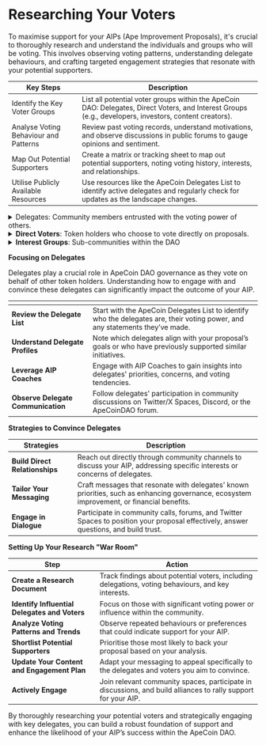 # Researching Your Voters

To maximise support for your AIPs (Ape Improvement Proposals), it's crucial to thoroughly research and understand the individuals and groups who will be voting. This involves observing voting patterns, understanding delegate behaviours, and crafting targeted engagement strategies that resonate with your potential supporters.

<table data-card-size="large" data-view="cards"><thead><tr><th>Key Steps	</th><th>Description</th></tr></thead><tbody><tr><td>Identify the Key Voter Groups</td><td>List all potential voter groups within the ApeCoin DAO: Delegates, Direct Voters, and Interest Groups (e.g., developers, investors, content creators).</td></tr><tr><td>Analyse Voting Behaviour and Patterns</td><td>Review past voting records, understand motivations, and observe discussions in public forums to gauge opinions and sentiment.</td></tr><tr><td>Map Out Potential Supporters</td><td>Create a matrix or tracking sheet to map out potential supporters, noting voting history, interests, and relationships.</td></tr><tr><td>Utilise Publicly Available Resources</td><td>Use resources like the ApeCoin Delegates List to identify active delegates and regularly check for updates as the landscape changes.</td></tr></tbody></table>

<details>

<summary>Delegates: Community members entrusted with the voting power of others.</summary>

Delegates are members who are entrusted with voting power from other token holders to represent their interests in the DAO's governance. They play a crucial role in driving informed decision-making by researching, discussing, and voting on proposals on behalf of the community. Delegates help maintain active governance participation, providing a structured approach to handling complex issues and guiding the ApeCoin ecosystem's growth.

Some examples as of 30/10/2024

![](<../../.gitbook/assets/image (4).png>)

**redvulkan.eth**\
An ApeCoin DAO Secretary and data analyst, redvulkan.eth actively contributes to the community by providing valuable insights through a weekly newsletter and tracking DAO metrics. Committed to ensuring transparency and informed decision-making, they aim to guide the DAO toward sustainable growth and active member engagement.\
Voting Power: 1,269 $APE \
$APE Delegated: 1,268 \
Proposals Voted On: 69 (22%) \
First Vote: March 24, 2022

![](<../../.gitbook/assets/image (6).png>)

**thehodlrcollective.eth/lost** \
Lost, the creator of The Hodlr Collective, aims to support new DAO members and token holders by fostering engagement, building virtual identities, and uplifting community voices in the ApeCoin DAO. With experience in blockchain infrastructure and active participation in the ApeCoin ecosystem, Lost continues to advocate for decentralized governance and community growth.\
_Voting Power: 116,982 $APE_ \
_$APE Delegated: 106,028_ \
_Proposals Voted On: 183 (57%)_ \
_First Vote: March 26, 2022_

![](<../../.gitbook/assets/image (7).png>)

**mocaverseape.eth**\
Mocaverse represents Animoca Brands' flagship NFT community, with a mission to promote decentralization in ApeCoin DAO governance. By delegating 6 million $APE to their community, Mocaverse empowers its members to vote on proposals and co-create within the DAO, bringing together key figures in the Web3 space to support an open metaverse.

_Voting Power: 6,301,241 $APE_ \
_$APE Delegated: 6,301,240_ \
_Proposals Voted On: 191 (60%)_ \
_First Vote: April 3, 2023_

</details>

<details>

<summary><strong>Direct Voters</strong>: Token holders who choose to vote directly on proposals.</summary>

Direct Voters in the ApeCoin DAO are individual token holders who actively participate in governance by voting directly on proposals. They help shape the direction of the DAO by evaluating and supporting initiatives that align with their values, interests, or investment strategies. Through their engagement, direct voters ensure that decisions reflect the broader community's preferences and priorities.

Some examples as of 30/10/2024

<img src="../../.gitbook/assets/image.png" alt="" data-size="original">

**Machi Big Brother**: \
A prominent figure in the ApeCoin community, known for initiating significant proposals, such as AIP-304, which aimed to use 11 million ApeCoin to purchase Yuga Labs NFTs and issue a new governance token. Machi Big Brother is actively involved in community discussions and decision-making processes, often advocating for growth strategies and transparency.

Contribution Details: [Binance Post](https://www.binance.com/en/square/post/1190149)\
Additional Information: [The Bored Ape Gazette](https://www.theboredapegazette.com)



![](<../../.gitbook/assets/image (1).png>)

**Vera Tonic**: A delegate who regularly votes and communicates their reasoning on the ApeCoinDAO forum, providing transparency about their decision-making process. Vera Tonic is known for prioritising proposals that focus on community growth and decentralized governance.

![](<../../.gitbook/assets/image (3).png>)

**Yat Siu** (@ysiu), co-founder and chairman of Animoca Brands, is an influential figure in the ApeCoin community and has been actively involved in governance as a delegate. He has made a significant impact through his voting on several key AIPs (Ape Improvement Proposals) in the ApeCoin DAO.

</details>

<details>

<summary><strong>Interest Groups</strong>: Sub-communities within the DAO</summary>

Interest groups within the ApeCoin DAO focus on advancing the ecosystem through diverse initiatives like technical development, strategic investments, and community engagement. These groups ensure the growth and utility of ApeCoin across Web3 and the metaverse by driving innovation, improving governance, and fostering active participation. Together, they create a collaborative environment that supports decentralised governance and ecosystem expansion.

Some examples as of 30/10/2024

![](<../../.gitbook/assets/image (10).png>)

**AllCityBAYC (Web3 Development Working Group Steward)**

**Role:** AllCityBAYC serves as a steward for the Web3 Development Working Group within the ApeCoin DAO. He focuses on enhancing the technical framework and ecosystem development for ApeCoin, leading initiatives that support blockchain integration and developer resources.

**Contributions:** He has played a key role in promoting governance policies and improving developer engagement through funding and educational programs.

**More Information:** [ApeCoin DAO Special Council & Working Group Elections](https://forum.apecoin.com/t/june-2024-apecoin-dao-special-council-working-group-elections/23336)

![](<../../.gitbook/assets/image (9).png>)

**Yat Siu (Animoca Brands Co-founder)**

**Role:** Yat Siu represents investor-focused groups within the ApeCoin DAO, advocating for initiatives that drive Web3 innovation and metaverse development. As a co-founder of Animoca Brands, he leverages his extensive network to promote strategic partnerships and investments that enhance ApeCoin's utility in gaming and the metaverse.

**Contributions:** Supports proposals related to ApeCoin's integration into various gaming platforms and the broader Web3 space.

**Profile:** [Animoca Brands Website](https://www.animocabrands.com/)

![](<../../.gitbook/assets/image (8).png>)

**Waabam (ApeCoin DAO Special Council Member)**

**Role:** Waabam is a member of the ApeCoin DAO Special Council and serves as the lead on the ApeChain project. He is focused on driving the development of ApeChain, a layer-3 blockchain that utilizes Arbitrum’s AnyTrust technology to enhance the utility of ApeCoin within the Ape ecosystem.

**Contributions:** Waabam has been instrumental in the development and launch of ApeChain, advocating for its use to increase demand for ApeCoin ($APE) as the native gas token. He has actively communicated how ApeChain will serve as a gaming-first blockchain but will also support other applications, positioning it as a hub for various Web3 projects. Additionally, he has participated in writing and supporting proposals like AIP-454 ("The BANANA Bill") to further drive the ecosystem's growth.

**Further Information:** More details on his contributions and role can be found at [WebX Asia](https://webx-asia.com/speaker/3371959) and [The Bored Ape Gazette](https://www.theboredapegazette.com/post/apecoin-dao-special-council-member-wabaam-explained-how-apechain-running-on-ape-will-increase-deman).



</details>

**Focusing on Delegates**

Delegates play a crucial role in ApeCoin DAO governance as they vote on behalf of other token holders. Understanding how to engage with and convince these delegates can significantly impact the outcome of your AIP.

<table data-card-size="large" data-view="cards"><thead><tr><th></th><th></th></tr></thead><tbody><tr><td><strong>Review the Delegate List</strong></td><td>Start with the ApeCoin Delegates List to identify who the delegates are, their voting power, and any statements they’ve made.</td></tr><tr><td><strong>Understand Delegate Profiles</strong></td><td>Note which delegates align with your proposal’s goals or who have previously supported similar initiatives.</td></tr><tr><td><strong>Leverage AIP Coaches</strong></td><td>Engage with AIP Coaches to gain insights into delegates' priorities, concerns, and voting tendencies.</td></tr><tr><td><strong>Observe Delegate Communication</strong></td><td>Follow delegates' participation in community discussions on Twitter/X Spaces, Discord, or the ApeCoinDAO forum.</td></tr></tbody></table>

**Strategies to Convince Delegates**

<table data-view="cards"><thead><tr><th>Strategies</th><th>Description</th></tr></thead><tbody><tr><td><strong>Build Direct Relationships</strong></td><td>Reach out directly through community channels to discuss your AIP, addressing specific interests or concerns of delegates.</td></tr><tr><td><strong>Tailor Your Messaging</strong></td><td>Craft messages that resonate with delegates' known priorities, such as enhancing governance, ecosystem improvement, or financial benefits.</td></tr><tr><td><strong>Engage in Dialogue</strong></td><td>Participate in community calls, forums, and Twitter Spaces to position your proposal effectively, answer questions, and build trust.</td></tr></tbody></table>

**Setting Up Your Research "War Room"**

<table data-view="cards"><thead><tr><th>Step</th><th>Action</th></tr></thead><tbody><tr><td><strong>Create a Research Document</strong></td><td>Track findings about potential voters, including delegations, voting behaviours, and key interests.</td></tr><tr><td><strong>Identify Influential Delegates and Voters</strong></td><td>Focus on those with significant voting power or influence within the community.</td></tr><tr><td><strong>Analyze Voting Patterns and Trends</strong></td><td>Observe repeated behaviours or preferences that could indicate support for your AIP.</td></tr><tr><td><strong>Shortlist Potential Supporters</strong></td><td>Prioritise those most likely to back your proposal based on your analysis.</td></tr><tr><td><strong>Update Your Content and Engagement Plan</strong></td><td>Adapt your messaging to appeal specifically to the delegates and voters you aim to convince.</td></tr><tr><td><strong>Actively Engage</strong></td><td>Join relevant community spaces, participate in discussions, and build alliances to rally support for your AIP.</td></tr></tbody></table>

By thoroughly researching your potential voters and strategically engaging with key delegates, you can build a robust foundation of support and enhance the likelihood of your AIP’s success within the ApeCoin DAO.
